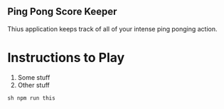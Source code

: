 ## Ping Pong Score Keeper

Thius application keeps track of all of your intense ping ponging action.

# Instructions to Play

1. Some stuff
2. Other stuff

```sh npm run this```